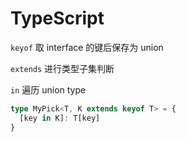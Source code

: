 # TypeScript

`keyof` 取 interface 的键后保存为 union

`extends` 进行类型子集判断

`in` 遍历 union type 

```TypeScript
type MyPick<T, K extends keyof T> = {
  [key in K]: T[key]
}
```